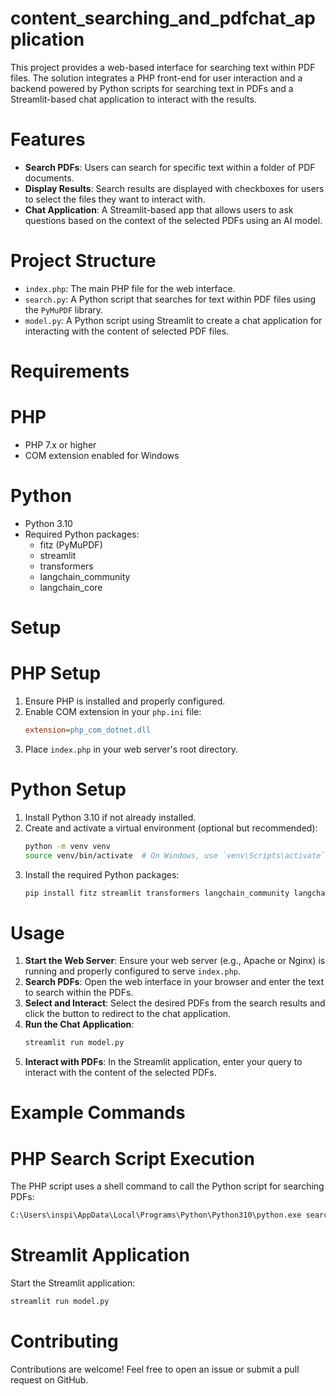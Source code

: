 # content_searching_and_pdfchat_application
This project provides a web-based interface for searching text within PDF files. The solution integrates a PHP front-end for user interaction and a backend powered by Python scripts for searching text in PDFs and a Streamlit-based chat application to interact with the results.
# Features
- **Search PDFs**: Users can search for specific text within a folder of PDF documents.
- **Display Results**: Search results are displayed with checkboxes for users to select the files they want to interact with.
- **Chat Application**: A Streamlit-based app that allows users to ask questions based on the context of the selected PDFs using an AI model.
# Project Structure
- `index.php`: The main PHP file for the web interface.
- `search.py`: A Python script that searches for text within PDF files using the `PyMuPDF` library.
- `model.py`: A Python script using Streamlit to create a chat application for interacting with the content of selected PDF files.
# Requirements
# PHP
- PHP 7.x or higher
- COM extension enabled for Windows
# Python
- Python 3.10
- Required Python packages:
  - fitz (PyMuPDF)
  - streamlit
  - transformers
  - langchain_community
  - langchain_core
# Setup
# PHP Setup
1. Ensure PHP is installed and properly configured.
2. Enable COM extension in your `php.ini` file:
    ```ini
    extension=php_com_dotnet.dll
    ```
3. Place `index.php` in your web server's root directory.
# Python Setup
1. Install Python 3.10 if not already installed.
2. Create and activate a virtual environment (optional but recommended):
    ```sh
    python -m venv venv
    source venv/bin/activate  # On Windows, use `venv\Scripts\activate`
    ```
3. Install the required Python packages:
    ```sh
    pip install fitz streamlit transformers langchain_community langchain_core
    ```
# Usage
1. **Start the Web Server**: Ensure your web server (e.g., Apache or Nginx) is running and properly configured to serve `index.php`.
2. **Search PDFs**: Open the web interface in your browser and enter the text to search within the PDFs.
3. **Select and Interact**: Select the desired PDFs from the search results and click the button to redirect to the chat application.
4. **Run the Chat Application**:
    ```sh
    streamlit run model.py
    ```
5. **Interact with PDFs**: In the Streamlit application, enter your query to interact with the content of the selected PDFs.
# Example Commands
# PHP Search Script Execution
The PHP script uses a shell command to call the Python script for searching PDFs:
```sh
C:\Users\inspi\AppData\Local\Programs\Python\Python310\python.exe search.py "path/to/pdf" "search_text"
```
# Streamlit Application
Start the Streamlit application:
```sh
streamlit run model.py
```
# Contributing
Contributions are welcome! Feel free to open an issue or submit a pull request on GitHub.
